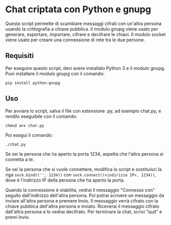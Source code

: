 
# Chat criptata con Python e gnupg

Questo script permette di scambiare messaggi cifrati con un'altra persona usando la crittografia a chiave pubblica. Il modulo gnupg viene usato per generare, esportare, importare, cifrare e decifrare le chiavi. Il modulo socket viene usato per creare una connessione di rete tra le due persone.

## Requisiti

Per eseguire questo script, devi avere installato Python 3 e il modulo gnupg. Puoi installare il modulo gnupg con il comando:

`pip install python-gnupg`

## Uso

Per avviare lo script, salva il file con estensione .py, ad esempio chat.py, e rendilo eseguibile con il comando:

`chmod a+x chat.py`

Poi esegui il comando:

`./chat.py`

Se sei la persona che ha aperto la porta 1234, aspetta che l'altra persona si connetta a te.

Se sei la persona che si vuole connettere, modifica lo script e sostituisci la riga `sock.bind(('', 1234))` con `sock.connect((<indirizzo IP>, 1234))`, dove <indirizzo IP> è l'indirizzo IP della persona che ha aperto la porta.

Quando la connessione è stabilita, vedrai il messaggio "Connesso con" seguito dall'indirizzo dell'altra persona. Poi potrai scrivere un messaggio da inviare all'altra persona e premere Invio. Il messaggio verrà cifrato con la chiave pubblica dell'altra persona e inviato. Riceverai il messaggio cifrato dall'altra persona e lo vedrai decifrato. Per terminare la chat, scrivi "quit" e premi Invio.
